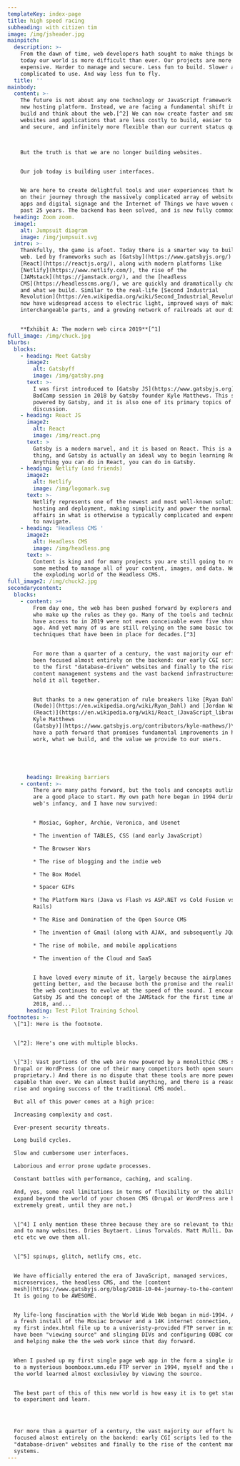 ```yaml
---
templateKey: index-page
title: high speed racing
subheading: with citizen tim
image: /img/jsheader.jpg
mainpitch:
  description: >-
    From the dawn of time, web developers hath sought to make things better. But
    today our world is more difficult than ever. Our projects are more
    expensive. Harder to manage and secure. Less fun to build. Slower and more
    complicated to use. And way less fun to fly.
  title: ''
mainbody:
  content: >-
    The future is not about any one technology or JavaScript framework or a cool
    new hosting platform. Instead, we are facing a fundamental shift in how we
    build and think about the web.[^2] We can now create faster and smarter
    websites and applications that are less costly to build, easier to maintain
    and secure, and infinitely more flexible than our current status quo.



    But the truth is that we are no longer building websites. 


    Our job today is building user interfaces. 


    We are here to create delightful tools and user experiences that help people
    on their journey through the massively complicated array of websites and
    apps and digital signage and the Internet of Things we have woven over the
    past 25 years. The backend has been solved, and is now fully commoditized.
  heading: Zoom zoom.
  image1:
    alt: Jumpsuit diagram
    image: /img/jumpsuit.svg
  intro: >-
    Thankfully, the game is afoot. Today there is a smarter way to build the
    web. Led by frameworks such as [Gatsby](https://www.gatsbyjs.org/) and
    [React](https://reactjs.org/), along with modern platforms like
    [Netlify](https://www.netlify.com/), the rise of the
    [JAMstack](https://jamstack.org/), and the [headless
    CMS](https://headlesscms.org/), we are quickly and dramatically changing how
    and what we build. Similar to the real-life [Second Industrial
    Revolution](https://en.wikipedia.org/wiki/Second_Industrial_Revolution), we
    now have widespread access to electric light, improved ways of making steel,
    interchangeable parts, and a growing network of railroads at our disposal.


    **Exhibit A: The modern web circa 2019**[^1]
full_image: /img/chuck.jpg
blurbs:
  blocks:
    - heading: Meet Gatsby
      image2:
        alt: Gatsbyff
        image: /img/gatsby.png
      text: >-
        I was first introduced to [Gatsby JS](https://www.gatsbyjs.org) at a
        BadCamp session in 2018 by Gatsby founder Kyle Matthews. This site is
        powered by Gatsby, and it is also one of its primary topics of
        discussion.
    - heading: React JS
      image2:
        alt: React
        image: /img/react.png
      text: >
        Gatsby is a modern marvel, and it is based on React. This is a good
        thing, and Gatsby is actually an ideal way to begin learning React.
        Anything you can do in React, you can do in Gatsby.
    - heading: Netlify (and friends)
      image2:
        alt: Netlify
        image: /img/logomark.svg
      text: >-
        Netlify represents one of the newest and most well-known solutions for
        hosting and deployment, making simplicity and power the normal state of
        affairs in what is otherwise a typically complicated and expensive world
        to navigate.
    - heading: 'Headless CMS '
      image2:
        alt: Headless CMS
        image: /img/headless.png
      text: >-
        Content is king and for many projects you are still going to require
        some method to manage all of your content, images, and data. Welcome to
        the exploding world of the Headless CMS.
full_image2: /img/chuck2.jpg
secondarycontent:
  blocks:
    - content: >+
        From day one, the web has been pushed forward by explorers and tinkerers
        who make up the rules as they go. Many of the tools and techniques we
        have access to in 2019 were not even conceivable even five short years
        ago. And yet many of us are still relying on the same basic tools and
        techniques that have been in place for decades.[^3]


        For more than a quarter of a century, the vast majority our effort has
        been focused almost entirely on the backend: our early CGI scripts led
        to the first "database-driven" websites and finally to the rise of
        content management systems and the vast backend infrastructures that
        hold it all together.


        But thanks to a new generation of rule breakers like [Ryan Dahl
        (Node)](https://en.wikipedia.org/wiki/Ryan_Dahl) and [Jordan Walke
        (React)](https://en.wikipedia.org/wiki/React_(JavaScript_library)) and[
        Kyle Matthews
        (Gatsby)](https://www.gatsbyjs.org/contributors/kyle-mathews/)\[^4], we
        have a path forward that promises fundamental improvements in how we
        work, what we build, and the value we provide to our users.





      heading: Breaking barriers
    - content: >-
        There are many paths forward, but the tools and concepts outlined below
        are a good place to start. My own path here began in 1994 during the
        web's infancy, and I have now survived:


        * Mosiac, Gopher, Archie, Veronica, and Usenet

        * The invention of TABLES, CSS (and early JavaScript)

        * The Browser Wars

        * The rise of blogging and the indie web

        * The Box Model

        * Spacer GIFs

        * The Platform Wars (Java vs Flash vs ASP.NET vs Cold Fusion vs. PHP vs
        Rails)

        * The Rise and Domination of the Open Source CMS

        * The invention of Gmail (along with AJAX, and subsequently JQuery)

        * The rise of mobile, and mobile applications 

        * The invention of the Cloud and SaaS


        I have loved every minute of it, largely because the airplanes keep
        getting better, and the because both the promise and the realities of
        the web continues to evolve at the speed of the sound. I encountered
        Gatsby JS and the concept of the JAMStack for the first time at Badcamp
        2018, and...
      heading: Test Pilot Training School
footnotes: >-
  \[^1]: Here is the footnote.


  \[^2]: Here's one with multiple blocks.


  \[^3]: Vast portions of the web are now powered by a monolithic CMS such as
  Drupal or WordPress (or one of their many competitors both open source and
  proprietary.) And there is no dispute that these tools are more powerful and
  capable than ever. We can almost build anything, and there is a reason for the
  rise and ongoing success of the traditional CMS model.

  But all of this power comes at a high price: 

  Increasing complexity and cost. 

  Ever-present security threats. 

  Long build cycles. 

  Slow and cumbersome user interfaces. 

  Laborious and error prone update processes. 

  Constant battles with performance, caching, and scaling. 

  And, yes, some real limitations in terms of flexibility or the ability to
  expand beyond the world of your chosen CMS (Drupal or WordPress are both
  extremely great, until they are not.)


  \[^4] I only mention these three because they are so relevant to this website,
  and to many websites. Dries Buytaert. Linus Torvalds. Matt Mulli. Dave Winer.
  etc etc we owe them all. 


  \[^5] spinups, glitch, netlify cms, etc.


  We have officially entered the era of JavaScript, managed services,
  microservices, the headless CMS, and the [content
  mesh](https://www.gatsbyjs.org/blog/2018-10-04-journey-to-the-content-mesh/).
  It is going to be AWESOME.


  My life-long fascination with the World Wide Web began in mid-1994. Armed with
  a fresh install of the Mosiac browser and a 14K internet connection, I pushed
  my first index.html file up to a univeristy-provided FTP server in mid-1994. I
  have been "viewing source" and slinging DIVs and configuring ODBC connections
  and helping make the the web work since that day forward.


  When I pushed up my first single page web app in the form a single index.html
  to a mysterious boomboox.umn.edu FTP server in 1994, myself and the rest of
  the world learned almost exclusivley by viewing the source.


  The best part of this of this new world is how easy it is to get started, and
  to experiment and learn.




  For more than a quarter of a century, the vast majority our effort has been
  focused almost entirely on the backend: early CGI scripts led to the first
  "database-driven" websites and finally to the rise of the content management
  systems.
---
```


